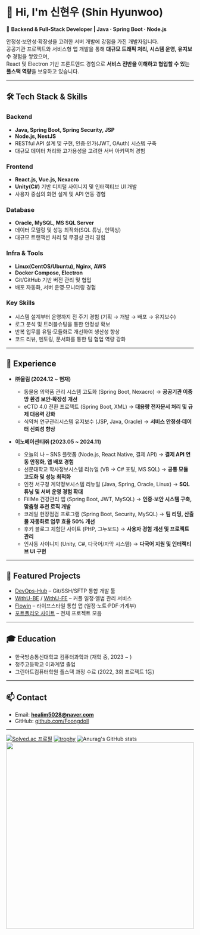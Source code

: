 # 👋 Hi, I'm 신현우 (Shin Hyunwoo)

🚀 **Backend & Full-Stack Developer | Java · Spring Boot · Node.js**  

안정성·보안성·확장성을 고려한 서버 개발에 강점을 가진 개발자입니다.  
공공기관 프로젝트와 서비스형 앱 개발을 통해 **대규모 트래픽 처리, 시스템 운영, 유지보수** 경험을 쌓았으며,  
React 및 Electron 기반 프론트엔드 경험으로 **서비스 전반을 이해하고 협업할 수 있는 풀스택 역량**을 보유하고 있습니다.  

---

## 🛠 Tech Stack & Skills

### Backend
- **Java, Spring Boot, Spring Security, JSP**
- **Node.js, NestJS**
- RESTful API 설계 및 구현, 인증·인가(JWT, OAuth) 시스템 구축
- 대규모 데이터 처리와 고가용성을 고려한 서버 아키텍처 경험

### Frontend
- **React.js, Vue.js, Nexacro**
- **Unity(C#)** 기반 디지털 사이니지 및 인터랙티브 UI 개발
- 사용자 중심의 화면 설계 및 API 연동 경험

### Database
- **Oracle, MySQL, MS SQL Server**
- 데이터 모델링 및 성능 최적화(SQL 튜닝, 인덱싱)
- 대규모 트랜잭션 처리 및 무결성 관리 경험

### Infra & Tools
- **Linux(CentOS/Ubuntu), Nginx, AWS**
- **Docker Compose, Electron**
- Git/GitHub 기반 버전 관리 및 협업
- 배포 자동화, 서버 운영·모니터링 경험

### Key Skills
- 시스템 설계부터 운영까지 전 주기 경험 (기획 → 개발 → 배포 → 유지보수)
- 로그 분석 및 트러블슈팅을 통한 안정성 확보
- 반복 업무를 유틸·모듈화로 개선하여 생산성 향상
- 코드 리뷰, 멘토링, 문서화를 통한 팀 협업 역량 강화

---

## 🏢 Experience

- **㈜울림 (2024.12 ~ 현재)**  
  - 동물용 의약품 관리 시스템 고도화 (Spring Boot, Nexacro) → **공공기관 이중망 환경 보안·확장성 개선**  
  - eCTD 4.0 전환 프로젝트 (Spring Boot, XML) → **대용량 전자문서 처리 및 규제 대응력 강화**  
  - 식약처 연구관리시스템 유지보수 (JSP, Java, Oracle) → **서비스 안정성·데이터 신뢰성 향상**

- **이노베이션티㈜ (2023.05 ~ 2024.11)**  
  - 오늘의 나 – SNS 플랫폼 (Node.js, React Native, 결제 API) → **결제 API 연동 안정화, 앱 배포 경험**  
  - 선문대학교 학사정보시스템 리뉴얼 (VB → C# 포팅, MS SQL) → **공통 모듈 고도화 및 성능 최적화**  
  - 인천 서구청 계약정보시스템 리뉴얼 (Java, Spring, Oracle, Linux) → **SQL 튜닝 및 서버 운영 경험 확대**  
  - FillMe 건강관리 앱 (Spring Boot, JWT, MySQL) → **인증·보안 시스템 구축, 맞춤형 추천 로직 개발**  
  - 코레일 현장점검 프로그램 (Spring Boot, Security, MySQL) → **팀 리딩, 산출물 자동화로 업무 효율 50% 개선**  
  - 후키 블로그 체험단 사이트 (PHP, 그누보드) → **사용자 경험 개선 및 프로젝트 관리**  
  - 인사동 사이니지 (Unity, C#, 다국어/자막 시스템) → **다국어 지원 및 인터랙티브 UI 구현**

---

## 📂 Featured Projects

- [DevOps-Hub](https://github.com/Foongdoll/DevOps-Hub) – Git/SSH/SFTP 통합 개발 툴  
- [WithU-BE](https://github.com/Foongdoll/WithU-BE) / [WithU-FE](https://github.com/Foongdoll/WithU-FE) – 커플 일정·앨범 관리 서비스  
- [Flowin](https://github.com/Foongdoll/Flowin) – 라이프스타일 통합 앱 (일정·노트·PDF·가계부)  
- [포트폴리오 사이트](http://13.124.87.223/portfolio) – 전체 프로젝트 모음  

---

## 🎓 Education

- 한국방송통신대학교 컴퓨터과학과 (재학 중, 2023 ~ )  
- 청주고등학교 이과계열 졸업  
- 그린아트컴퓨터학원 풀스택 과정 수료 (2022, 3회 프로젝트 1등)  

---

## 📫 Contact

- Email: **healim5028@naver.com**  
- GitHub: [github.com/Foongdoll](https://github.com/Foongdoll)  

---
[![Solved.ac
프로필](http://mazassumnida.wtf/api/generate_badge?boj=healim5028)](https://solved.ac/healim5028)
[![trophy](https://github-profile-trophy.vercel.app/?username=Foongdoll&theme=onedark)](https://github.com/foongdoll)
![Anurag's GitHub stats](https://github-readme-stats.vercel.app/api?username=Foongdoll&show_icons=true&theme=radical)
<a href="https://www.gitanimals.org/en_US?utm_medium=image&utm_source=Foongdoll&utm_content=farm">
<img
  src="https://render.gitanimals.org/farms/Foongdoll"
  width="100%"
  height="500"
/>
</a>
